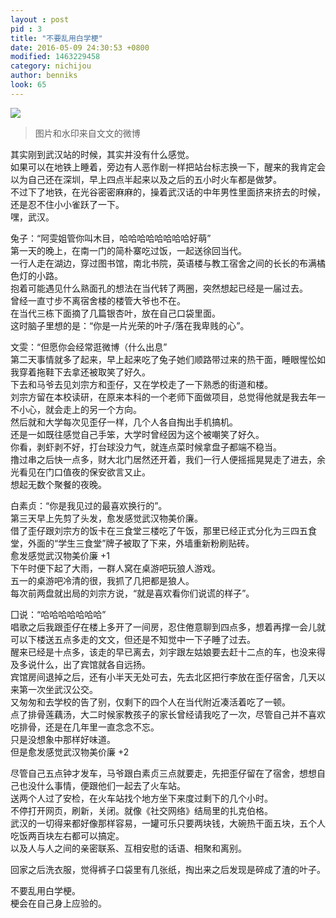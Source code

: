 ```yaml
---
layout : post
pid : 3
title: "不要乱用白学梗"
date: 2016-05-09 24:30:53 +0800
modified: 1463229458
category: nichijou
author: benniks
look: 65
---
```



![](https://ww2.sinaimg.cn/large/a15b4afegw1f3qcjavca7j20j60ee41a)

>图片和水印来自文文的微博

其实刚到武汉站的时候，其实并没有什么感觉。  
如果可以在地铁上睡着，旁边有人恶作剧一样把站台标志换一下，醒来的我肯定会以为自己还在深圳，早上四点半起来以及之后的五小时火车都是做梦。  
不过下了地铁，在光谷密密麻麻的，操着武汉话的中年男性里面挤来挤去的时候，还是忍不住小小雀跃了一下。  
嘿，武汉。  
  
兔子：“阿雯姐管你叫木目，哈哈哈哈哈哈哈哈好萌”  
第一天的晚上，在南一门的简朴寨吃过饭，一起送徐回当代。  
一行人走在湖边，穿过图书馆，南北书院，英语楼与教工宿舍之间的长长的布满橘色灯的小路。   
抱着可能遇见什么熟面孔的想法在当代转了两圈，突然想起已经是一届过去。  
曾经一直寸步不离宿舍楼的楼管大爷也不在。  
在当代三栋下面摘了几篇银杏叶，放在自己口袋里面。  
这时脑子里想的是：“你是一片光荣的叶子/落在我卑贱的心”。  
  
文雯：“但愿你会经常逛微博（什么出息”  
第二天事情就多了起来，早上起来吃了兔子她们顺路带过来的热干面，睡眼惺忪如我穿着拖鞋下去拿还被取笑了好久。  
下去和马爷去见刘宗方和歪仔，又在学校走了一下熟悉的街道和楼。  
刘宗方留在本校读研，在原来本科的一个老师下面做项目，总觉得他就是我去年一不小心，就会走上的另一个方向。  
然后就和大学每次见歪仔一样，几个人各自掏出手机搞机。  
还是一如既往感觉自己手笨，大学时曾经因为这个被嘲笑了好久。  
你看，剥虾剥不好，打台球没力气，就连点菜时候拿盘子都端不稳当。  
撸过串之后快一点多，财大北门居然还开着，我们一行人便摇摇晃晃走了进去，余光看见在门口值夜的保安欲言又止。  
想起无数个聚餐的夜晚。  
  
白素贞：“你是我见过的最喜欢换行的”。  
第三天早上先剪了头发，愈发感觉武汉物美价廉。  
借了歪仔跟刘宗方的饭卡在三食堂三楼吃了午饭，那里已经正式分化为三四五食堂，外面的“学生三食堂”牌子被取了下来，外墙重新粉刷贴砖。  
愈发感觉武汉物美价廉 +1  
下午时便下起了大雨，一群人窝在桌游吧玩狼人游戏。  
五一的桌游吧冷清的很，我抓了几把都是狼人。  
每次前两盘就出局的刘宗方说，“就是喜欢看你们说谎的样子”。  
  
囗说：“哈哈哈哈哈哈哈”  
唱歌之后我跟歪仔在楼上多开了一间房，忍住倦意聊到四点多，想着再撑一会儿就可以下楼送五点多走的文文，但还是不知觉中一下子睡了过去。  
醒来已经是十点多，该走的早已离去，刘宇跟左姑娘要去赶十二点的车，也没来得及多说什么，出了宾馆就各自远扬。  
宾馆房间退掉之后，还有小半天无处可去，先去北区把行李放在歪仔宿舍，几天以来第一次坐武汉公交。  
又匆匆和去学校的告了别，仅剩下的四个人在当代附近凑活着吃了一顿。  
点了排骨莲藕汤，大二时候家教孩子的家长曾经请我吃了一次，尽管自己并不喜欢吃排骨，还是在几年里一直念念不忘。  
只是没想象中那样好味道。  
但是愈发感觉武汉物美价廉 +2  
  
尽管自己五点钟才发车，马爷跟白素贞三点就要走，先把歪仔留在了宿舍，想想自己也没什么事情，便跟他们一起去了火车站。  
送两个人过了安检，在火车站找个地方坐下来度过剩下的几个小时。  
不停打开网页，刷新，关闭。就像《社交网络》结局里的扎克伯格。  
武汉的一切得来都好像那样容易，一罐可乐只要两块钱，大碗热干面五块，五个人吃饭两百块左右都可以搞定。  
以及人与人之间的亲密联系、互相安慰的话语、相聚和离别。  
  
回家之后洗衣服，觉得裤子口袋里有几张纸，掏出来之后发现是碎成了渣的叶子。  
  
不要乱用白学梗。  
梗会在自己身上应验的。  

